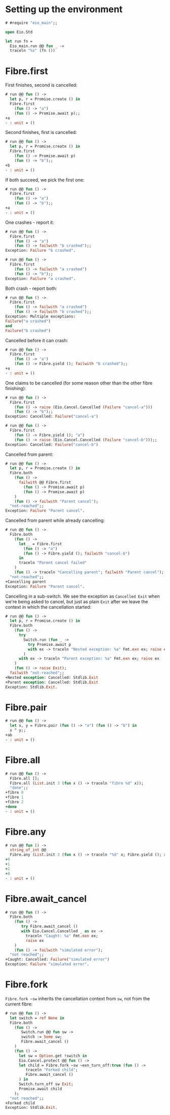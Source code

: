 # Setting up the environment

```ocaml
# #require "eio_main";;
```

```ocaml
open Eio.Std

let run fn =
  Eio_main.run @@ fun _ ->
  traceln "%s" (fn ())
```

# Fibre.first

First finishes, second is cancelled:

```ocaml
# run @@ fun () ->
  let p, r = Promise.create () in
  Fibre.first
    (fun () -> "a")
    (fun () -> Promise.await p);;
+a
- : unit = ()
```

Second finishes, first is cancelled:

```ocaml
# run @@ fun () ->
  let p, r = Promise.create () in
  Fibre.first
    (fun () -> Promise.await p)
    (fun () -> "b");;
+b
- : unit = ()
```

If both succeed, we pick the first one:

```ocaml
# run @@ fun () ->
  Fibre.first
    (fun () -> "a")
    (fun () -> "b");;
+a
- : unit = ()
```

One crashes - report it:

```ocaml
# run @@ fun () ->
  Fibre.first
    (fun () -> "a")
    (fun () -> failwith "b crashed");;
Exception: Failure "b crashed".
```

```ocaml
# run @@ fun () ->
  Fibre.first
    (fun () -> failwith "a crashed")
    (fun () -> "b");;
Exception: Failure "a crashed".
```

Both crash - report both:

```ocaml
# run @@ fun () ->
  Fibre.first
    (fun () -> failwith "a crashed")
    (fun () -> failwith "b crashed");;
Exception: Multiple exceptions:
Failure("a crashed")
and
Failure("b crashed")
```

Cancelled before it can crash:

```ocaml
# run @@ fun () ->
  Fibre.first
    (fun () -> "a")
    (fun () -> Fibre.yield (); failwith "b crashed");;
+a
- : unit = ()
```

One claims to be cancelled (for some reason other than the other fibre finishing):

```ocaml
# run @@ fun () ->
  Fibre.first
    (fun () -> raise (Eio.Cancel.Cancelled (Failure "cancel-a")))
    (fun () -> "b");;
Exception: Cancelled: Failure("cancel-a")
```

```ocaml
# run @@ fun () ->
  Fibre.first
    (fun () -> Fibre.yield (); "a")
    (fun () -> raise (Eio.Cancel.Cancelled (Failure "cancel-b")));;
Exception: Cancelled: Failure("cancel-b")
```

Cancelled from parent:

```ocaml
# run @@ fun () ->
  let p, r = Promise.create () in
  Fibre.both
    (fun () ->
      failwith @@ Fibre.first
        (fun () -> Promise.await p)
        (fun () -> Promise.await p)
    )
    (fun () -> failwith "Parent cancel");
  "not-reached";;
Exception: Failure "Parent cancel".
```

Cancelled from parent while already cancelling:

```ocaml
# run @@ fun () ->
  Fibre.both
    (fun () ->
      let _ = Fibre.first
        (fun () -> "a")
        (fun () -> Fibre.yield (); failwith "cancel-b")
      in
      traceln "Parent cancel failed"
    )
    (fun () -> traceln "Cancelling parent"; failwith "Parent cancel");
  "not-reached";;
+Cancelling parent
Exception: Failure "Parent cancel".
```

Cancelling in a sub-switch. We see the exception as `Cancelled Exit` when we're being asked to cancel,
but just as plain `Exit` after we leave the context in which the cancellation started:

```ocaml
# run @@ fun () ->
  let p, r = Promise.create () in
  Fibre.both
    (fun () ->
      try
        Switch.run (fun _ ->
          try Promise.await p
          with ex -> traceln "Nested exception: %a" Fmt.exn ex; raise ex
        )
      with ex -> traceln "Parent exception: %a" Fmt.exn ex; raise ex
    )
    (fun () -> raise Exit);
  failwith "not-reached";;
+Nested exception: Cancelled: Stdlib.Exit
+Parent exception: Cancelled: Stdlib.Exit
Exception: Stdlib.Exit.
```

# Fibre.pair

```ocaml
# run @@ fun () ->
  let x, y = Fibre.pair (fun () -> "a") (fun () -> "b") in
  x ^ y;;
+ab
- : unit = ()
```

# Fibre.all

```ocaml
# run @@ fun () ->
  Fibre.all [];
  Fibre.all (List.init 3 (fun x () -> traceln "fibre %d" x));
  "done";;
+fibre 0
+fibre 1
+fibre 2
+done
- : unit = ()
```

# Fibre.any

```ocaml
# run @@ fun () ->
  string_of_int @@
  Fibre.any (List.init 3 (fun x () -> traceln "%d" x; Fibre.yield (); x));;
+0
+1
+2
+0
- : unit = ()
```

# Fibre.await_cancel

```ocaml
# run @@ fun () ->
  Fibre.both
    (fun () ->
       try Fibre.await_cancel ()
       with Eio.Cancel.Cancelled _ as ex ->
         traceln "Caught: %a" Fmt.exn ex;
         raise ex
    )
    (fun () -> failwith "simulated error");
  "not reached";;
+Caught: Cancelled: Failure("simulated error")
Exception: Failure "simulated error".
```

# Fibre.fork

`Fibre.fork ~sw` inherits the cancellation context from `sw`, not from the current fibre:

```ocaml
# run @@ fun () ->
  let switch = ref None in
  Fibre.both
    (fun () ->
       Switch.run @@ fun sw ->
       switch := Some sw;
       Fibre.await_cancel ()
    )
    (fun () ->
      let sw = Option.get !switch in
      Eio.Cancel.protect @@ fun () ->
      let child = Fibre.fork ~sw ~exn_turn_off:true (fun () ->
         traceln "Forked child";
         Fibre.await_cancel ()
      ) in
      Switch.turn_off sw Exit;
      Promise.await child
    );
  "not reached";;
+Forked child
Exception: Stdlib.Exit.
```
